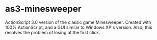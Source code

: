 # as3-minesweeper
ActionScript 3.0 version of the classic game Minesweeper. Created with 100% ActionScript, and a GUI similar to Windows XP's version. Also, this resolves the problem of losing at the first click.
